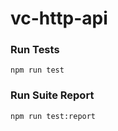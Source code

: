 # vc-http-api

### Run Tests

```
npm run test
```

### Run Suite Report

```
npm run test:report
```
